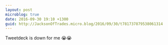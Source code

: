 ```yaml
---
layout: post
microblog: true
date: 2016-09-30 19:10 +1300
guid: http://JacksonOfTrades.micro.blog/2016/09/30/t781737879538061314.html
---
```

Tweetdeck is down for me 😭😭

